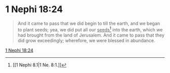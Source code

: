 # 1 Nephi 18:24

> And it came to pass that we did begin to till the earth, and we began to plant seeds; yea, we did put all our <u>seeds</u>[^a] into the earth, which we had brought from the land of Jerusalem. And it came to pass that they did grow exceedingly; wherefore, we were blessed in abundance.

[1 Nephi 18:24](https://www.churchofjesuschrist.org/study/scriptures/bofm/1-ne/18?lang=eng&id=p24#p24)


[^a]: [[1 Nephi 8.1|1 Ne. 8:1.]]
